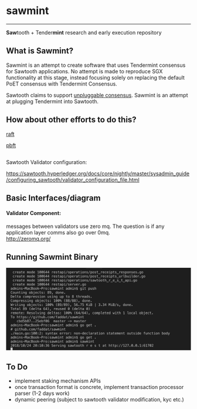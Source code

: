 # sawmint

----

**Saw**tooth + Tender**mint** research and early execution repository

## What is Sawmint?

Sawmint is an attempt to create software that uses Tendermint consensus for Sawtooth applications.  No attempt is made to reproduce SGX functionality at this stage, instead focusing solely on replacing the default PoET consensus with Tendermint Consensus.  

Sawtooth claims to support [unpluggable consensus](https://github.com/danintel/sawtooth-faq/blob/master/consensus.rst).  Sawmint is an attempt at plugging Tendermint into Sawtooth.  

## How about other efforts to do this?

[raft](https://github.com/hyperledger/sawtooth-raft)

[pbft](https://github.com/hyperledger/sawtooth-pbft)

##

Sawtooth Validator configuration:

https://sawtooth.hyperledger.org/docs/core/nightly/master/sysadmin_guide/configuring_sawtooth/validator_configuration_file.html

## Basic Interfaces/diagram


#### Validator Component:

messages between validators use zero mq.  The question is if any application layer comms also go over 0mq.  
http://zeromq.org/

## Running Sawmint Binary
![alt text](https://github.com/c360dev/sawmint/blob/master/inaction.png)

## To Do 
- implement staking mechanism APIs 
- once transaction format is concrete, implement transaction processor parser (1-2 days work)
- dynamic peering (subject to sawtooth validator modification, kyc etc.)
